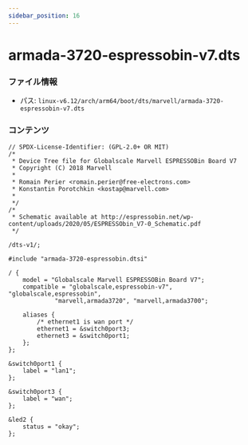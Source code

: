 ```yaml
---
sidebar_position: 16
---
```

# armada-3720-espressobin-v7.dts

### ファイル情報

- パス: `linux-v6.12/arch/arm64/boot/dts/marvell/armada-3720-espressobin-v7.dts`

### コンテンツ

```dts
// SPDX-License-Identifier: (GPL-2.0+ OR MIT)
/*
 * Device Tree file for Globalscale Marvell ESPRESSOBin Board V7
 * Copyright (C) 2018 Marvell
 *
 * Romain Perier <romain.perier@free-electrons.com>
 * Konstantin Porotchkin <kostap@marvell.com>
 *
 */
/*
 * Schematic available at http://espressobin.net/wp-content/uploads/2020/05/ESPRESSObin_V7-0_Schematic.pdf
 */

/dts-v1/;

#include "armada-3720-espressobin.dtsi"

/ {
	model = "Globalscale Marvell ESPRESSOBin Board V7";
	compatible = "globalscale,espressobin-v7", "globalscale,espressobin",
		     "marvell,armada3720", "marvell,armada3700";

	aliases {
		/* ethernet1 is wan port */
		ethernet1 = &switch0port3;
		ethernet3 = &switch0port1;
	};
};

&switch0port1 {
	label = "lan1";
};

&switch0port3 {
	label = "wan";
};

&led2 {
	status = "okay";
};

```
